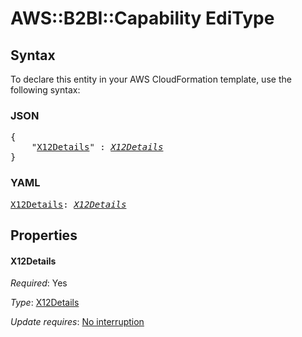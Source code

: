 # AWS::B2BI::Capability EdiType

## Syntax

To declare this entity in your AWS CloudFormation template, use the following syntax:

### JSON

<pre>
{
    "<a href="#x12details" title="X12Details">X12Details</a>" : <i><a href="x12details.md">X12Details</a></i>
}
</pre>

### YAML

<pre>
<a href="#x12details" title="X12Details">X12Details</a>: <i><a href="x12details.md">X12Details</a></i>
</pre>

## Properties

#### X12Details

_Required_: Yes

_Type_: <a href="x12details.md">X12Details</a>

_Update requires_: [No interruption](https://docs.aws.amazon.com/AWSCloudFormation/latest/UserGuide/using-cfn-updating-stacks-update-behaviors.html#update-no-interrupt)


